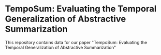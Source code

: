 # **TempoSum: Evaluating the Temporal Generalization of Abstractive Summarization**

This repository contains data for our paper "TempoSum: Evaluating the Temporal Generalization of Abstractive Summarization"
